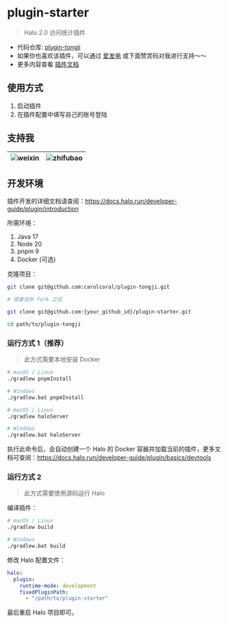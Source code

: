 # plugin-starter

> Halo 2.0 访问统计插件

* 代码仓库: [plugin-tongji](https://github.com/carolcoral/plugin-tongji)
* 如果你也喜欢该插件，可以通过 [爱发电](https://afdian.net/a/carolcoral) 或下面赞赏码对我进行支持～～
* 更多内容查看 [插件文档](https://blog.xindu.site/docs/plugin-tongji)

## 使用方式
1. 启动插件
2. 在插件配置中填写自己的账号登陆

## 支持我

| ![weixin](https://redirect.cnkj.site:8099/b/2024/665de1eeaf4a4.webp?type=blog) | ![zhifubao](https://redirect.cnkj.site:8099/b/2024/665de1cda2c05.webp?type=blog) |
|:------------------------|:----------------------------|

## 开发环境

插件开发的详细文档请查阅：<https://docs.halo.run/developer-guide/plugin/introduction>

所需环境：

1. Java 17
2. Node 20
3. pnpm 9
4. Docker (可选)

克隆项目：

```bash
git clone git@github.com:carolcoral/plugin-tongji.git

# 或者当你 fork 之后

git clone git@github.com:{your_github_id}/plugin-starter.git
```

```bash
cd path/to/plugin-tongji
```

### 运行方式 1（推荐）

> 此方式需要本地安装 Docker

```bash
# macOS / Linux
./gradlew pnpmInstall

# Windows
./gradlew.bat pnpmInstall
```

```bash
# macOS / Linux
./gradlew haloServer

# Windows
./gradlew.bat haloServer
```

执行此命令后，会自动创建一个 Halo 的 Docker 容器并加载当前的插件，更多文档可查阅：<https://docs.halo.run/developer-guide/plugin/basics/devtools>

### 运行方式 2

> 此方式需要使用源码运行 Halo

编译插件：

```bash
# macOS / Linux
./gradlew build

# Windows
./gradlew.bat build
```

修改 Halo 配置文件：

```yaml
halo:
  plugin:
    runtime-mode: development
    fixedPluginPath:
      - "/path/to/plugin-starter"
```

最后重启 Halo 项目即可。
